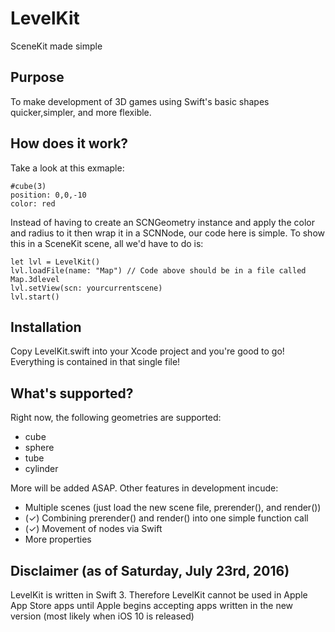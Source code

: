 # LevelKit
SceneKit made simple
## Purpose
To make development of 3D games using Swift's basic shapes quicker,simpler, and more flexible.
## How does it work?
Take a look at this exmaple:
    
    #cube(3)
    position: 0,0,-10
    color: red
    
Instead of having to create an SCNGeometry instance and apply the color and radius to it then wrap it in a SCNNode, our code here is simple. To show this in a SceneKit scene, all we'd have to do is:

    let lvl = LevelKit()
    lvl.loadFile(name: "Map") // Code above should be in a file called Map.3dlevel
    lvl.setView(scn: yourcurrentscene)
    lvl.start()

## Installation
Copy LevelKit.swift into your Xcode project and you're good to go! Everything is contained in that single file!

## What's supported?
Right now, the following geometries are supported:

* cube
* sphere
* tube
* cylinder

More will be added ASAP. Other features in development incude:

* Multiple scenes (just load the new scene file, prerender(), and render())
* (✓) Combining prerender() and render() into one simple function call
* (✓) Movement of nodes via Swift
* More properties

## Disclaimer (as of Saturday, July 23rd, 2016)
LevelKit is written in Swift 3. Therefore LevelKit cannot be used in Apple App Store apps until Apple begins accepting apps written in the new version (most likely when iOS 10 is released) 
